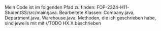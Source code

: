 Mein Code ist im folgenden Pfad zu finden: FOP-2324-H11-StudentSS/src/main/java.
Bearbeitete Klassen: Company.java, Department.java, Warehouse.java.
Methoden, die ich geschrieben habe, sind jeweils mit mit //TODO HX.X beschrieben
